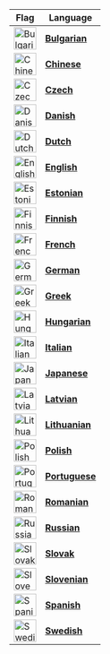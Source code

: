 |Flag|Language|
|---|---|
|<img title="Bulgarian" alt="Bulgarian" src="https://corellanstoma.github.io/Assets/languages/bulgarian.png" width="40">|[**Bulgarian**](https://github.com/CorellanStoma/Context-Icons/blob/main/.github/docs/01-readme/bulgarian.md)|
|<img title="Chinese" alt="Chinese" src="https://corellanstoma.github.io/Assets/languages/chinese.png" width="40">|[**Chinese**](https://github.com/CorellanStoma/Context-Icons/blob/main/.github/docs/01-readme/chinese.md)|
|<img title="Czech" alt="Czech" src="https://corellanstoma.github.io/Assets/languages/czech.png" width="40">|[**Czech**](https://github.com/CorellanStoma/Context-Icons/blob/main/.github/docs/01-readme/czech.md)|
|<img title="Danish" alt="Danish" src="https://corellanstoma.github.io/Assets/languages/danish.png" width="40">|[**Danish**](https://github.com/CorellanStoma/Context-Icons/blob/main/.github/docs/01-readme/danish.md)|
|<img title="" alt="Dutch" src="https://corellanstoma.github.io/Assets/languages/dutch.png" width="40">|[**Dutch**](https://github.com/CorellanStoma/Context-Icons/blob/main/.github/docs/01-readme/dutch.md)|
|<img title="" alt="English" src="https://corellanstoma.github.io/Assets/languages/english.png" width="40">|[**English**](readme.md)|
|<img title="" alt="Estonian" src="https://corellanstoma.github.io/Assets/languages/estonian.png" width="40">|[**Estonian**](https://github.com/CorellanStoma/Context-Icons/blob/main/.github/docs/01-readme/estonian.md)|
|<img title="" alt="Finnish" src="https://corellanstoma.github.io/Assets/languages/finnish.png" width="40">|[**Finnish**](https://github.com/CorellanStoma/Context-Icons/blob/main/.github/docs/01-readme/finnish.md)|
|<img title="" alt="French" src="https://corellanstoma.github.io/Assets/languages/french.png" width="40">|[**French**](https://github.com/CorellanStoma/Context-Icons/blob/main/.github/docs/01-readme/french.md)|
|<img title="" alt="German" src="https://corellanstoma.github.io/Assets/languages/german.png" width="40">|[**German**](https://github.com/CorellanStoma/Context-Icons/blob/main/.github/docs/01-readme/german.md)|
|<img title="" alt="Greek" src="https://corellanstoma.github.io/Assets/languages/greek.png" width="40">|[**Greek**](https://github.com/CorellanStoma/Context-Icons/blob/main/.github/docs/01-readme/greek.md)|
|<img title="" alt="Hungarian" src="https://corellanstoma.github.io/Assets/languages/hungarian.png" width="40">|[**Hungarian**](https://github.com/CorellanStoma/Context-Icons/blob/main/.github/docs/01-readme/hungarian.md)|
|<img title="" alt="Italian" src="https://corellanstoma.github.io/Assets/languages/italian.png" width="40">|[**Italian**](https://github.com/CorellanStoma/Context-Icons/blob/main/.github/docs/01-readme/italian.md)|
|<img title="Japanese" alt="Japanese" src="https://corellanstoma.github.io/Assets/languages/japanese.png" width="40">|[**Japanese**](https://github.com/CorellanStoma/Context-Icons/blob/main/.github/docs/01-readme/japanese.md)|
|<img title="" alt="Latvian" src="https://corellanstoma.github.io/Assets/languages/latvian.png" width="40">|[**Latvian**](https://github.com/CorellanStoma/Context-Icons/blob/main/.github/docs/01-readme/latvian.md)|
|<img title="" alt="Lithuanian" src="https://corellanstoma.github.io/Assets/languages/lithuanian.png" width="40">|[**Lithuanian**](https://github.com/CorellanStoma/Context-Icons/blob/main/.github/docs/01-readme/lithuanian.md)|
|<img title="" alt="Polish" src="https://corellanstoma.github.io/Assets/languages/polish.png" width="40">|[**Polish**](https://github.com/CorellanStoma/Context-Icons/blob/main/.github/docs/01-readme/polish.md)|
|<img title="" alt="Portuguese" src="https://corellanstoma.github.io/Assets/languages/portuguese.png" width="40">|[**Portuguese**](https://github.com/CorellanStoma/Context-Icons/blob/main/.github/docs/01-readme/portuguese.md)|
|<img title="" alt="Romanian" src="https://corellanstoma.github.io/Assets/languages/romanian.png" width="40">|[**Romanian**](https://github.com/CorellanStoma/Context-Icons/blob/main/.github/docs/01-readme/romanian.md)|
|<img title="" alt="Russian" src="https://corellanstoma.github.io/Assets/languages/russian.png" width="40">|[**Russian**](https://github.com/CorellanStoma/Context-Icons/blob/main/.github/docs/01-readme/russian.md)|
|<img title="" alt="Slovak" src="https://corellanstoma.github.io/Assets/languages/slovak.png" width="40">|[**Slovak**](https://github.com/CorellanStoma/Context-Icons/blob/main/.github/docs/01-readme/slovak.md)|
|<img title="" alt="Slovenian" src="https://corellanstoma.github.io/Assets/languages/slovenian.png" width="40">|[**Slovenian**](https://github.com/CorellanStoma/Context-Icons/blob/main/.github/docs/01-readme/slovenian.md)|
|<img title="" alt="Spanish" src="https://corellanstoma.github.io/Assets/languages/spanish.png" width="40">|[**Spanish**](https://github.com/CorellanStoma/Context-Icons/blob/main/.github/docs/01-readme/spanish.md)|
|<img title="" alt="Swedish" src="https://corellanstoma.github.io/Assets/languages/swedish.png" width="40">|[**Swedish**](https://github.com/CorellanStoma/Context-Icons/blob/main/.github/docs/01-readme/swedish.md)|

